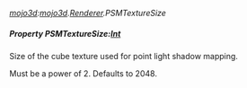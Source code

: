 _[mojo3d](../../modules/mojo3d/mojo3d-module.md):[mojo3d](../../modules/mojo3d/mojo3d-module.md).[Renderer](../../modules/mojo3d/mojo3d-renderer.md).PSMTextureSize_
##### Property PSMTextureSize:[Int](../../modules/wonkey/wonkey-types-int.md)
Size of the cube texture used for point light shadow mapping.

Must be a power of 2. Defaults to 2048.
